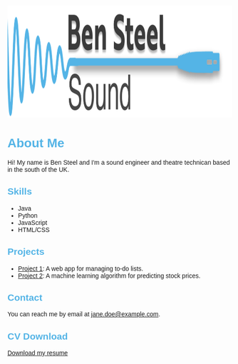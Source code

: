 <head>
  <meta charset="UTF-8">
  <title>Ben Steel Sound</title>
  <style>
    body {
      font-family: Helvetica, Arial, sans-serif;
    }
    h1, h2, h3, h4, h5, h6 {
      color: #54b4e6;
    }
  </style>
</head>


<img src="Web Logo.png" alt="Logo" style="width:1100px;height:250px;">

# About Me

Hi! My name is Ben Steel and I'm a sound engineer and theatre technican based in the south of the UK. 

## Skills

- Java
- Python
- JavaScript
- HTML/CSS

## Projects

- [Project 1](https://github.com/yourusername/project1): A web app for managing to-do lists.
- [Project 2](https://github.com/yourusername/project2): A machine learning algorithm for predicting stock prices.

## Contact

You can reach me by email at jane.doe@example.com.

## CV Download

<a href="myfile.pdf" download>Download my resume</a>
